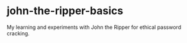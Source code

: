 # john-the-ripper-basics
My learning and experiments with John the Ripper for ethical password cracking.
